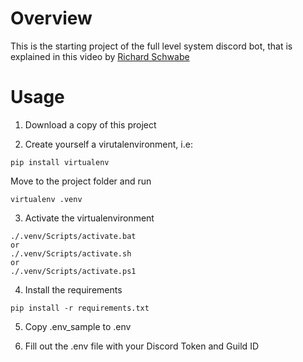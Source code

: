 # Overview

This is the starting project of the full level system discord bot, that is explained in this video by [Richard Schwabe](https://youtu.be/expDY8ULS58)

# Usage

1. Download a copy of this project

2. Create yourself a virutalenvironment, i.e:

```
pip install virtualenv
```

Move to the project folder and run
```
virtualenv .venv
```

3. Activate the virtualenvironment
```
./.venv/Scripts/activate.bat
or
./.venv/Scripts/activate.sh
or
./.venv/Scripts/activate.ps1
```

4. Install the requirements
```
pip install -r requirements.txt
```

5. Copy .env_sample to .env

6. Fill out the .env file with your Discord Token and Guild ID
